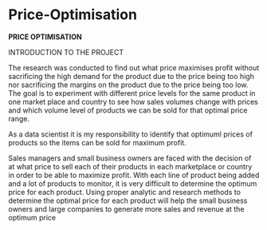 # Price-Optimisation

<b>PRICE OPTIMISATION</b><p>


INTRODUCTION TO THE PROJECT<p>
The research was conducted to find out what price  maximises profit without sacrificing the high demand for the product due to the price being too high nor sacrificing the margins on the product due to the price being too low.  
The goal is to experiment with different price levels for the same product in one market place and country to see how sales volumes change with prices and which volume level of products we can be sold for that optimal price range.

As a data scientist it is my responsibility to identify that optimuml prices of products so the items can be sold for maximum profit. 

Sales managers and small business owners are faced with the decision of at what price to sell each of their products in each marketplace or country in order to be able to maximize profit. With each line of product being added and a lot of products to monitor, it is very difficult to determine the optimum price for each product. Using proper analytic and research methods to determine the optimal price for each product will help the small business owners and large companies to generate more sales and revenue at the optimum price
